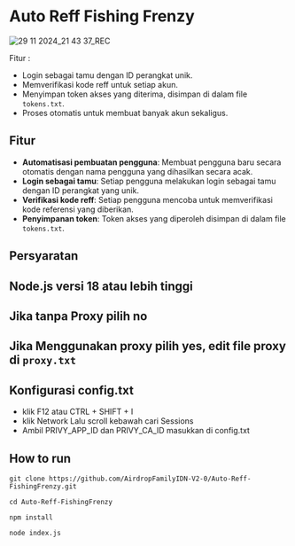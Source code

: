 # Auto Reff Fishing Frenzy
![29 11 2024_21 43 37_REC](https://github.com/user-attachments/assets/5bd280ed-37b2-48a2-bb7e-e54976c9c9fa)


Fitur :
- Login sebagai tamu dengan ID perangkat unik.
- Memverifikasi kode reff untuk setiap akun.
- Menyimpan token akses yang diterima, disimpan di dalam file `tokens.txt`.
- Proses otomatis untuk membuat banyak akun sekaligus.

## Fitur

- **Automatisasi pembuatan pengguna**: Membuat pengguna baru secara otomatis dengan nama pengguna yang dihasilkan secara acak.
- **Login sebagai tamu**: Setiap pengguna melakukan login sebagai tamu dengan ID perangkat yang unik.
- **Verifikasi kode reff**: Setiap pengguna mencoba untuk memverifikasi kode referensi yang diberikan.
- **Penyimpanan token**: Token akses yang diperoleh disimpan di dalam file `tokens.txt`.

## Persyaratan
## Node.js versi 18 atau lebih tinggi

## Jika tanpa Proxy pilih no
## Jika Menggunakan proxy pilih yes, edit file proxy di ```proxy.txt```

## Konfigurasi config.txt
- klik F12 atau CTRL + SHIFT + I 
- klik Network Lalu scroll kebawah cari Sessions
- Ambil PRIVY_APP_ID dan PRIVY_CA_ID masukkan di config.txt

## How to run
```
git clone https://github.com/AirdropFamilyIDN-V2-0/Auto-Reff-FishingFrenzy.git
```
```
cd Auto-Reff-FishingFrenzy
```
```
npm install
```
```
node index.js
```
